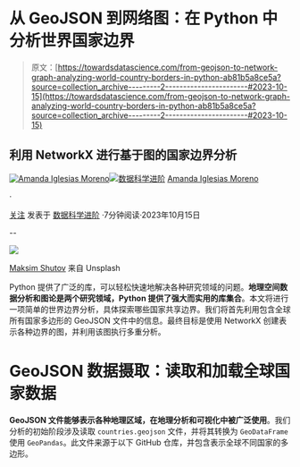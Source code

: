 # 从 GeoJSON 到网络图：在 Python 中分析世界国家边界

> 原文：[https://towardsdatascience.com/from-geojson-to-network-graph-analyzing-world-country-borders-in-python-ab81b5a8ce5a?source=collection_archive---------2-----------------------#2023-10-15](https://towardsdatascience.com/from-geojson-to-network-graph-analyzing-world-country-borders-in-python-ab81b5a8ce5a?source=collection_archive---------2-----------------------#2023-10-15)

## 利用 NetworkX 进行基于图的国家边界分析

[](https://amandaiglesiasmoreno.medium.com/?source=post_page-----ab81b5a8ce5a--------------------------------)[![Amanda Iglesias Moreno](../Images/7a2662fb88127b1a7203c27916e15a71.png)](https://amandaiglesiasmoreno.medium.com/?source=post_page-----ab81b5a8ce5a--------------------------------)[](https://towardsdatascience.com/?source=post_page-----ab81b5a8ce5a--------------------------------)[![数据科学进阶](../Images/a6ff2676ffcc0c7aad8aaf1d79379785.png)](https://towardsdatascience.com/?source=post_page-----ab81b5a8ce5a--------------------------------) [Amanda Iglesias Moreno](https://amandaiglesiasmoreno.medium.com/?source=post_page-----ab81b5a8ce5a--------------------------------)

·

[关注](https://medium.com/m/signin?actionUrl=https%3A%2F%2Fmedium.com%2F_%2Fsubscribe%2Fuser%2F1bace2932c65&operation=register&redirect=https%3A%2F%2Ftowardsdatascience.com%2Ffrom-geojson-to-network-graph-analyzing-world-country-borders-in-python-ab81b5a8ce5a&user=Amanda+Iglesias+Moreno&userId=1bace2932c65&source=post_page-1bace2932c65----ab81b5a8ce5a---------------------post_header-----------) 发表于 [数据科学进阶](https://towardsdatascience.com/?source=post_page-----ab81b5a8ce5a--------------------------------) ·7分钟阅读·2023年10月15日[](https://medium.com/m/signin?actionUrl=https%3A%2F%2Fmedium.com%2F_%2Fvote%2Ftowards-data-science%2Fab81b5a8ce5a&operation=register&redirect=https%3A%2F%2Ftowardsdatascience.com%2Ffrom-geojson-to-network-graph-analyzing-world-country-borders-in-python-ab81b5a8ce5a&user=Amanda+Iglesias+Moreno&userId=1bace2932c65&source=-----ab81b5a8ce5a---------------------clap_footer-----------)

--

[](https://medium.com/m/signin?actionUrl=https%3A%2F%2Fmedium.com%2F_%2Fbookmark%2Fp%2Fab81b5a8ce5a&operation=register&redirect=https%3A%2F%2Ftowardsdatascience.com%2Ffrom-geojson-to-network-graph-analyzing-world-country-borders-in-python-ab81b5a8ce5a&source=-----ab81b5a8ce5a---------------------bookmark_footer-----------)![](../Images/77bc3f84ad2518f2a0543607dcb80e36.png)

[Maksim Shutov](https://unsplash.com/es/@maksimshutov) 来自 Unsplash

Python 提供了广泛的库，可以轻松快速地解决各种研究领域的问题。**地理空间数据分析和图论是两个研究领域，Python 提供了强大而实用的库集合**。本文将进行一项简单的世界边界分析，具体探索哪些国家共享边界。我们将首先利用包含全球所有国家多边形的 GeoJSON 文件中的信息。最终目标是使用 NetworkX 创建表示各种边界的图，并利用该图执行多重分析。

# GeoJSON 数据摄取：读取和加载全球国家数据

**GeoJSON 文件能够表示各种地理区域，在地理分析和可视化中被广泛使用**。我们分析的初始阶段涉及读取 `countries.geojson` 文件，并将其转换为 `GeoDataFrame` 使用 `GeoPandas`。此文件来源于以下 GitHub 仓库，并包含表示全球不同国家的多边形。
